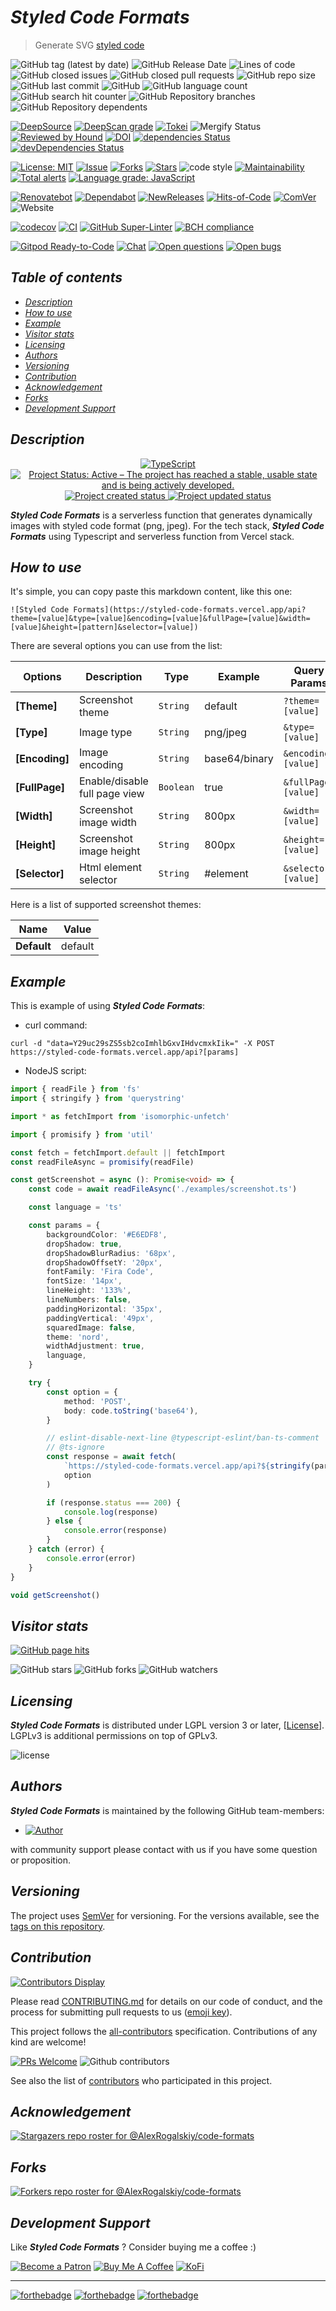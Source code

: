 # *Styled Code Formats*

> Generate SVG [styled code](https://en.wikipedia.org/wiki/Programming_style)

![GitHub tag (latest by date)](https://img.shields.io/github/v/tag/AlexRogalskiy/code-formats)
![GitHub Release Date](https://img.shields.io/github/release-date/AlexRogalskiy/code-formats)
![Lines of code](https://tokei.rs/b1/github/AlexRogalskiy/code-formats?category=lines)
![GitHub closed issues](https://img.shields.io/github/issues-closed/AlexRogalskiy/code-formats)
![GitHub closed pull requests](https://img.shields.io/github/issues-pr-closed/AlexRogalskiy/code-formats)
![GitHub repo size](https://img.shields.io/github/repo-size/AlexRogalskiy/code-formats)
![GitHub last commit](https://img.shields.io/github/last-commit/AlexRogalskiy/code-formats)
![GitHub](https://img.shields.io/github/license/AlexRogalskiy/code-formats)
![GitHub language count](https://img.shields.io/github/languages/count/AlexRogalskiy/code-formats)
![GitHub search hit counter](https://img.shields.io/github/search/AlexRogalskiy/code-formats/goto)
![GitHub Repository branches](https://badgen.net/github/branches/AlexRogalskiy/code-formats)
![GitHub Repository dependents](https://badgen.net/github/dependents-repo/AlexRogalskiy/code-formats)

[![DeepSource](https://deepsource.io/gh/AlexRogalskiy/code-formats.svg/?label=active+issues\&show_trend=true)](https://deepsource.io/gh/AlexRogalskiy/code-formats/?ref=repository-badge)
[![DeepScan grade](https://deepscan.io/api/teams/11946/projects/16317/branches/347287/badge/grade.svg)](https://deepscan.io/dashboard#view=project\&tid=11946\&pid=16317\&bid=347287)
[![Tokei](https://tokei.rs/b1/github/AlexRogalskiy/code-formats?category=lines)](https://github.com/XAMPPRocky/tokei)
![Mergify Status](https://img.shields.io/endpoint.svg?url=https://gh.mergify.io/badges/AlexRogalskiy/code-formats)
[![Reviewed by Hound](https://img.shields.io/badge/Reviewed_by-Hound-8E64B0.svg)](https://houndci.com)
[![DOI](https://zenodo.org/badge/334777292.svg)](https://zenodo.org/badge/latestdoi/334777292)
[![dependencies Status](https://status.david-dm.org/gh/AlexRogalskiy/code-formats.svg)](https://david-dm.org/AlexRogalskiy/code-formats)
[![devDependencies Status](https://status.david-dm.org/gh/AlexRogalskiy/code-formats.svg)](https://david-dm.org/AlexRogalskiy/code-formats?type=dev)

[![License: MIT](https://img.shields.io/badge/License-MIT-yellow.svg)](https://raw.githubusercontent.com/alexrogalskiy/code-formats/master/LICENSE?token=AH44ZFH7IF2KSEDK7LSIW3C7YOFYC)
[![Issue](https://img.shields.io/github/issues/alexrogalskiy/code-formats)](https://img.shields.io/github/issues/alexrogalskiy/code-formats)
[![Forks](https://img.shields.io/github/forks/alexrogalskiy/code-formats)](https://img.shields.io/github/forks/alexrogalskiy/code-formats)
[![Stars](https://img.shields.io/github/stars/alexrogalskiy/code-formats)](https://img.shields.io/github/stars/alexrogalskiy/code-formats)
![code style](https://img.shields.io/badge/code_style-prettier-ff69b4.svg?style=flat-square)
[![Maintainability](https://api.codeclimate.com/v1/badges/42630e4e5baaacfb9bd0/maintainability)](https://codeclimate.com/github/AlexRogalskiy/code-formats/maintainability)
[![Total alerts](https://img.shields.io/lgtm/alerts/g/AlexRogalskiy/code-formats.svg?logo=lgtm\&logoWidth=18)](https://lgtm.com/projects/g/AlexRogalskiy/code-formats/alerts/)
[![Language grade: JavaScript](https://img.shields.io/lgtm/grade/javascript/g/AlexRogalskiy/code-formats.svg?logo=lgtm\&logoWidth=18)](https://lgtm.com/projects/g/AlexRogalskiy/code-formats/context:javascript)

[![Renovatebot](https://badgen.net/badge/renovate/enabled/green?cache=300)](https://renovatebot.com/)
[![Dependabot](https://img.shields.io/badge/dependabot-enabled-1f8ceb.svg?style=flat-square)](https://dependabot.com/)
[![NewReleases](https://newreleases.io/badge.svg)](https://newreleases.io/github/AlexRogalskiy/code-formats)
[![Hits-of-Code](https://hitsofcode.com/github/AlexRogalskiy/code-formats)](https://hitsofcode.com/github/AlexRogalskiy/code-formats/view)
[![ComVer](https://img.shields.io/badge/ComVer-compliant-brightgreen.svg)][tags]
![Website](https://img.shields.io/website?url=https://styled-code-formats.vercel.app/favicon.ico)

[![codecov](https://codecov.io/gh/AlexRogalskiy/code-formats/branch/master/graph/badge.svg?token=JDWQXAW6BU)](https://codecov.io/gh/AlexRogalskiy/code-formats)
[![CI](https://github.com/AlexRogalskiy/code-formats/workflows/CI/badge.svg)](https://github.com/AlexRogalskiy/code-formats/actions/workflows/build.yml)
[![GitHub Super-Linter](https://github.com/AlexRogalskiy/code-formats/workflows/Lint%20Code%20Base/badge.svg)](https://github.com/marketplace/actions/super-linter)
[![BCH compliance](https://bettercodehub.com/edge/badge/AlexRogalskiy/code-formats?branch=master)](https://bettercodehub.com/)

[![Gitpod Ready-to-Code](https://img.shields.io/badge/Gitpod-Ready--to--Code-blue?logo=gitpod)](https://gitpod.io/#https://github.com/AlexRogalskiy/code-formats)
[![Chat](https://img.shields.io/badge/chat-discussions-success.svg)](https://github.com/AlexRogalskiy/code-formats/discussions)
[![Open questions](https://img.shields.io/badge/Open-questions-blue.svg?style=flat-curved)](https://github.com/AlexRogalskiy/code-formats/labels/question)
[![Open bugs](https://img.shields.io/badge/Open-bugs-red.svg?style=flat-curved)](https://github.com/AlexRogalskiy/code-formats/labels/bug)

## *Table of contents*

- [*Description*](#description)
- [*How to use*](#how-to-use)
- [*Example*](#example)
- [*Visitor stats*](#visitor-stats)
- [*Licensing*](#licensing)
- [*Authors*](#authors)
- [*Versioning*](#versioning)
- [*Contribution*](#contribution)
- [*Acknowledgement*](#acknowledgement)
- [*Forks*](#forks)
- [*Development Support*](#development-support)

## *Description*

<p align="center" style="text-align:center;">
    <a href="https://www.typescriptlang.org/">
        <img src="https://img.shields.io/badge/typescript%20-%23007ACC.svg?&logo=typescript&logoColor=white" alt="TypeScript" />
    </a>
    <a href="https://www.repostatus.org/#active">
        <img src="https://img.shields.io/badge/Project%20Status-Active-brightgreen" alt="Project Status: Active – The project has reached a stable, usable state and is being actively developed." />
    </a>
    <a href="https://badges.pufler.dev">
        <img src="https://badges.pufler.dev/created/AlexRogalskiy/code-formats" alt="Project created status" />
    </a>
    <a href="https://badges.pufler.dev">
        <img src="https://badges.pufler.dev/updated/AlexRogalskiy/code-formats" alt="Project updated status" />
    </a>
</p>

***Styled Code Formats*** is a serverless function that generates dynamically images with styled code format (png, jpeg).
For the tech stack, ***Styled Code Formats*** using Typescript and serverless function from Vercel stack.

## *How to use*

It's simple, you can copy paste this markdown content, like this one:

```
![Styled Code Formats](https://styled-code-formats.vercel.app/api?theme=[value]&type=[value]&encoding=[value]&fullPage=[value]&width=[value]&height=[pattern]&selector=[value])
```

There are several options you can use from the list:

|  Options                | Description                            |   Type                     | Example       | Query Params            |
| ----------------------- | -------------------------------------- | -------------------------- | ------------- | ----------------------- |
| **\[Theme]**            | Screenshot theme                       | <code>String</code>        | default       | `?theme=[value]`        |
| **\[Type]**             | Image type                             | <code>String</code>        | png/jpeg      | `&type=[value]`         |
| **\[Encoding]**         | Image encoding                         | <code>String</code>        | base64/binary | `&encoding=[value]`     |
| **\[FullPage]**         | Enable/disable full page view          | <code>Boolean</code>       | true          | `&fullPage=[value]`     |
| **\[Width]**            | Screenshot image width                 | <code>String</code>        | 800px         | `&width=[value]`        |
| **\[Height]**           | Screenshot image height                | <code>String</code>        | 800px         | `&height=[value]`       |
| **\[Selector]**         | Html element selector                  | <code>String</code>        | #element      | `&selector=[value]`     |

Here is a list of supported screenshot themes:

| **Name**                          | **Value**                     |
| --------------------------------- | ----------------------------- |
| **Default**                       | default                       |

## *Example*

This is example of using ***Styled Code Formats***:

- curl command:

```shell script
curl -d "data=Y29uc29sZS5sb2coImhlbGxvIHdvcmxkIik=" -X POST https://styled-code-formats.vercel.app/api?[params]
```

- NodeJS script:

```typescript
import { readFile } from 'fs'
import { stringify } from 'querystring'

import * as fetchImport from 'isomorphic-unfetch'

import { promisify } from 'util'

const fetch = fetchImport.default || fetchImport
const readFileAsync = promisify(readFile)

const getScreenshot = async (): Promise<void> => {
    const code = await readFileAsync('./examples/screenshot.ts')

    const language = 'ts'

    const params = {
        backgroundColor: '#E6EDF8',
        dropShadow: true,
        dropShadowBlurRadius: '68px',
        dropShadowOffsetY: '20px',
        fontFamily: 'Fira Code',
        fontSize: '14px',
        lineHeight: '133%',
        lineNumbers: false,
        paddingHorizontal: '35px',
        paddingVertical: '49px',
        squaredImage: false,
        theme: 'nord',
        widthAdjustment: true,
        language,
    }

    try {
        const option = {
            method: 'POST',
            body: code.toString('base64'),
        }

        // eslint-disable-next-line @typescript-eslint/ban-ts-comment
        // @ts-ignore
        const response = await fetch(
            `https://styled-code-formats.vercel.app/api?${stringify(params)}`,
            option
        )

        if (response.status === 200) {
            console.log(response)
        } else {
            console.error(response)
        }
    } catch (error) {
        console.error(error)
    }
}

void getScreenshot()
```

## *Visitor stats*

[![GitHub page hits](https://hits.seeyoufarm.com/api/count/incr/badge.svg?url=https%3A%2F%2Fgithub.com%2FAlexRogalskiy%2Fcode-formats\&count_bg=%2379C83D\&title_bg=%23555555\&icon=\&icon_color=%23E7E7E7\&title=hits\&edge_flat=true)](https://hits.seeyoufarm.com)

![GitHub stars](https://img.shields.io/github/stars/AlexRogalskiy/code-formats?style=social)
![GitHub forks](https://img.shields.io/github/forks/AlexRogalskiy/code-formats?style=social)
![GitHub watchers](https://img.shields.io/github/watchers/AlexRogalskiy/code-formats?style=social)

## *Licensing*

***Styled Code Formats*** is distributed under LGPL version 3 or later, \[[License](https://github.com/AlexRogalskiy/code-formats/blob/master/LICENSE)].
LGPLv3 is additional permissions on top of GPLv3.

![license](https://user-images.githubusercontent.com/19885116/48661948-6cf97e80-ea7a-11e8-97e7-b45332a13e49.png)

## *Authors*

***Styled Code Formats*** is maintained by the following GitHub team-members:

- [![Author](https://img.shields.io/badge/author-AlexRogalskiy-FB8F0A)](https://github.com/AlexRogalskiy)

with community support please contact with us if you have some question or proposition.

## *Versioning*

The project uses [SemVer](http://semver.org/) for versioning. For the versions available, see the [tags on this repository][tags].

## *Contribution*

[![Contributors Display](https://badges.pufler.dev/contributors/AlexRogalskiy/code-formats?size=50\&padding=5\&bots=true)](https://badges.pufler.dev)

Please read
[CONTRIBUTING.md](https://github.com/AlexRogalskiy/code-formats/blob/master/.github/CONTRIBUTING.md)
for details on our code of conduct, and the process for submitting pull requests to us ([emoji key](https://allcontributors.org/docs/en/emoji-key)).

This project follows the [all-contributors](https://github.com/all-contributors/all-contributors) specification. Contributions of any kind are welcome!

[![PRs Welcome](https://img.shields.io/badge/PRs-welcome-brightgreen.svg?style=flat-square)](http://makeapullrequest.com)
![Github contributors](https://img.shields.io/github/all-contributors/AlexRogalskiy/code-formats)

See also the list of [contributors][contributors] who participated in this project.

## *Acknowledgement*

[![Stargazers repo roster for @AlexRogalskiy/code-formats](https://reporoster.com/stars/AlexRogalskiy/code-formats)][stars]

## *Forks*

[![Forkers repo roster for @AlexRogalskiy/code-formats](https://reporoster.com/forks/AlexRogalskiy/code-formats)][forkers]

## *Development Support*

Like ***Styled Code Formats*** ? Consider buying me a coffee :)

[![Become a Patron](https://img.shields.io/badge/Become_Patron-Support_me_on_Patreon-blue.svg?style=flat-square\&logo=patreon\&color=e64413)](https://www.patreon.com/alexrogalskiy)
[![Buy Me A Coffee](https://img.shields.io/badge/Donate-Buy%20me%20a%20coffee-yellow.svg?logo=buy%20me%20a%20coffee)](https://www.buymeacoffee.com/AlexRogalskiy)
[![KoFi](https://img.shields.io/badge/Donate-Buy%20me%20a%20coffee-yellow.svg?logo=ko-fi)](https://ko-fi.com/alexrogalskiy)

***

[![forthebadge](https://img.shields.io/badge/made%20with-%20typescript-C1282D.svg?logo=typescript\&style=for-the-badge)](https://www.typescriptlang.org/)
[![forthebadge](https://img.shields.io/badge/powered%20by-%20vercel-7116FB.svg?logo=vercel\&style=for-the-badge)](https://vercel.com/)
[![forthebadge](https://img.shields.io/badge/build%20with-%20%E2%9D%A4-B6FF9B.svg?logo=heart\&style=for-the-badge)](https://forthebadge.com/)

[repo]: https://github.com/AlexRogalskiy/code-formats

[tags]: https://github.com/AlexRogalskiy/code-formats/tags

[issues]: https://github.com/AlexRogalskiy/code-formats/issues

[pulls]: https://github.com/AlexRogalskiy/code-formats/pulls

[wiki]: https://github.com/AlexRogalskiy/code-formats/wiki

[stars]: https://github.com/AlexRogalskiy/code-formats/stargazers

[forkers]: https://github.com/AlexRogalskiy/code-formats/network/members

[contributors]: https://github.com/AlexRogalskiy/code-formats/graphs/contributors
